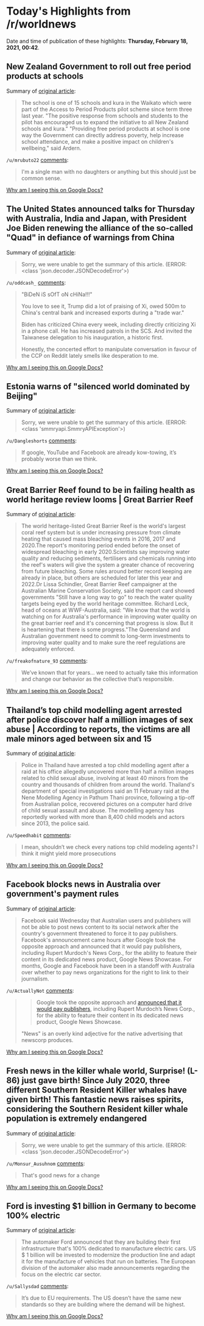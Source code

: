 # Today's Highlights from /r/worldnews

Date and time of publication of these highlights: **Thursday, February 18, 2021, 00:42**.

## New Zealand Government to roll out free period products at schools

Summary of [original article](https://www.stuff.co.nz/national/300233603/government-to-roll-out-free-period-products-at-schools):

> The school is one of 15 schools and kura in the Waikato which were part of the Access to Period Products pilot scheme since term three last year. "The positive response from schools and students to the pilot has encouraged us to expand the initiative to all New Zealand schools and kura." "Providing free period products at school is one way the Government can directly address poverty, help increase school attendance, and make a positive impact on children's wellbeing," said Ardern.

`/u/mrubuto22` [comments](https://www.reddit.com/r/worldnews/comments/lm9p3b/new_zealand_government_to_roll_out_free_period/):

> I'm a single man with no daughters or anything but this should just be common sense.

[Why am I seeing this on Google Docs?](https://docs.google.com/document/d/1Dc6We63vOXIZsc0op-Bt4abqkYjXzOigalQqFxmvvbM/edit?usp=sharing)

## The United States announced talks for Thursday with Australia, India and Japan, with President Joe Biden renewing the alliance of the so-called "Quad" in defiance of warnings from China

Summary of [original article](https://www.france24.com/en/live-news/20210217-biden-renews-quad-with-allies-despite-beijing-pressure):

> Sorry, we were unable to get the summary of this article. (ERROR: <class 'json.decoder.JSONDecodeError'>)

`/u/oddcash_` [comments](https://www.reddit.com/r/worldnews/comments/lm6g22/the_united_states_announced_talks_for_thursday/):

> "BiDeN iS sOfT oN cHiNa!!!"
> 
> You love to see it, Trump did a lot of praising of Xi, owed 500m to China's central bank and increased exports during a "trade war."
> 
> Biden has criticized China every week, including directly criticizing Xi in a phone call. He has increased patrols in the SCS. And invited the Taiwanese delegation to his inauguration, a historic first.
> 
> Honestly, the concerted effort to manipulate conversation in favour of the CCP on Reddit lately smells like desperation to me.

[Why am I seeing this on Google Docs?](https://docs.google.com/document/d/1Dc6We63vOXIZsc0op-Bt4abqkYjXzOigalQqFxmvvbM/edit?usp=sharing)

## Estonia warns of "silenced world dominated by Beijing"

Summary of [original article](https://news.yahoo.com/estonia-warns-silenced-world-dominated-110011538.html):

> Sorry, we were unable to get the summary of this article. (ERROR: <class 'smmryapi.SmmryAPIException'>)

`/u/Dangleshorts` [comments](https://www.reddit.com/r/worldnews/comments/lm0apz/estonia_warns_of_silenced_world_dominated_by/):

> If google, YouTube and Facebook are already kow-towing, it’s probably worse than we think.

[Why am I seeing this on Google Docs?](https://docs.google.com/document/d/1Dc6We63vOXIZsc0op-Bt4abqkYjXzOigalQqFxmvvbM/edit?usp=sharing)

## Great Barrier Reef found to be in failing health as world heritage review looms | Great Barrier Reef

Summary of [original article](https://www.theguardian.com/environment/2021/feb/18/great-barrier-reef-found-to-be-in-failing-health-amid-calls-for-urgent-action):

> The world heritage-listed Great Barrier Reef is the world's largest coral reef system but is under increasing pressure from climate heating that caused mass bleaching events in 2016, 2017 and 2020.The report's monitoring period ended before the onset of widespread bleaching in early 2020.Scientists say improving water quality and reducing sediments, fertilisers and chemicals running into the reef's waters will give the system a greater chance of recovering from future bleaching. Some rules around better record keeping are already in place, but others are scheduled for later this year and 2022.Dr Lissa Schindler, Great Barrier Reef campaigner at the Australian Marine Conservation Society, said the report card showed governments "Still have a long way to go" to reach the water quality targets being eyed by the world heritage committee. Richard Leck, head of oceans at WWF-Australia, said: "We know that the world is watching on for Australia's performance in improving water quality on the great barrier reef and it's concerning that progress is slow. But it is heartening that there is some progress."The Queensland and Australian government need to commit to long-term investments to improving water quality and to make sure the reef regulations are adequately enforced.

`/u/freakofnature_93` [comments](https://www.reddit.com/r/worldnews/comments/lmbwxv/great_barrier_reef_found_to_be_in_failing_health/):

> We’ve known that for years... we need to actually take this information and change our behavior as the collective that’s responsible.

[Why am I seeing this on Google Docs?](https://docs.google.com/document/d/1Dc6We63vOXIZsc0op-Bt4abqkYjXzOigalQqFxmvvbM/edit?usp=sharing)

## Thailand’s top child modelling agent arrested after police discover half a million images of sex abuse | According to reports, the victims are all male minors aged between six and 15

Summary of [original article](https://www.independent.co.uk/news/world/asia/thailand-modelling-agent-arrest-child-porn-b1803271.html):

> Police in Thailand have arrested a top child modelling agent after a raid at his office allegedly uncovered more than half a million images related to child sexual abuse, involving at least 40 minors from the country and thousands of children from around the world. Thailand's department of special investigations said an 11 February raid at the Nene Modelling Agency in Pathum Thani province, following a tip-off from Australian police, recovered pictures on a computer hard drive of child sexual assault and abuse. The modelling agency has reportedly worked with more than 8,400 child models and actors since 2013, the police said.

`/u/Speedhabit` [comments](https://www.reddit.com/r/worldnews/comments/llt764/thailands_top_child_modelling_agent_arrested/):

> I mean, shouldn’t we check every nations top child modeling agents? I think it might yield more prosecutions

[Why am I seeing this on Google Docs?](https://docs.google.com/document/d/1Dc6We63vOXIZsc0op-Bt4abqkYjXzOigalQqFxmvvbM/edit?usp=sharing)

## Facebook blocks news in Australia over government's payment rules

Summary of [original article](https://www.nbcnews.com/tech/tech-news/facebook-blocks-news-australia-governments-payment-rules-rcna292):

> Facebook said Wednesday that Australian users and publishers will not be able to post news content to its social network after the country's government threatened to force it to pay publishers. Facebook's announcement came hours after Google took the opposite approach and announced that it would pay publishers, including Rupert Murdoch's News Corp., for the ability to feature their content in its dedicated news product, Google News Showcase. For months, Google and Facebook have been in a standoff with Australia over whether to pay news organizations for the right to link to their journalism.

`/u/ActuallyNot` [comments](https://www.reddit.com/r/worldnews/comments/lm63zv/facebook_blocks_news_in_australia_over/):

> >Google took the opposite approach and [announced that it would pay publishers](https://www.nbcnews.com/media/google-news-corp-strike-deal-rcna291), including Rupert Murdoch’s News Corp., for the ability to feature their content in its dedicated news product, Google News Showcase.
> 
> "News" is an overly kind adjective for the native advertising that newscorp produces.

[Why am I seeing this on Google Docs?](https://docs.google.com/document/d/1Dc6We63vOXIZsc0op-Bt4abqkYjXzOigalQqFxmvvbM/edit?usp=sharing)

## Fresh news in the killer whale world, Surprise! (L-86) just gave birth! Since July 2020, three different Southern Resident Killer whales have given birth! This fantastic news raises spirits, considering the Southern Resident killer whale population is extremely endangered

Summary of [original article](https://whalescientists.com/killer-whale-baby-boom/):

> Sorry, we were unable to get the summary of this article. (ERROR: <class 'json.decoder.JSONDecodeError'>)

`/u/Monsur_Ausuhnom` [comments](https://www.reddit.com/r/worldnews/comments/lm9unp/fresh_news_in_the_killer_whale_world_surprise_l86/):

> That's good news for a change

[Why am I seeing this on Google Docs?](https://docs.google.com/document/d/1Dc6We63vOXIZsc0op-Bt4abqkYjXzOigalQqFxmvvbM/edit?usp=sharing)

## Ford is investing $1 billion in Germany to become 100% electric

Summary of [original article](http://digesttime.com/2021/02/17/ford-is-investing-1-billion-in-germany-to-become-100-electric/):

> The automaker Ford announced that they are building their first infrastructure that's 100% dedicated to manufacture electric cars. US $ 1 billion will be invested to modernize the production line and adapt it for the manufacture of vehicles that run on batteries. The European division of the automaker also made announcements regarding the focus on the electric car sector.

`/u/Sallysdad` [comments](https://www.reddit.com/r/worldnews/comments/lm33he/ford_is_investing_1_billion_in_germany_to_become/):

> It’s due to EU requirements. The US doesn’t have the same new standards so they are building where the demand will be highest.

[Why am I seeing this on Google Docs?](https://docs.google.com/document/d/1Dc6We63vOXIZsc0op-Bt4abqkYjXzOigalQqFxmvvbM/edit?usp=sharing)

